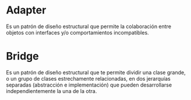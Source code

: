 # Adapter

Es un patrón de diseño estructural que permite la colaboración entre objetos con interfaces y/o comportamientos incompatibles.

# Bridge

Es un patrón de diseño estructural que te permite dividir una clase grande, o un grupo de clases estrechamente relacionadas, en dos jerarquías separadas (abstracción e implementación) que pueden desarrollarse independientemente la una de la otra.
